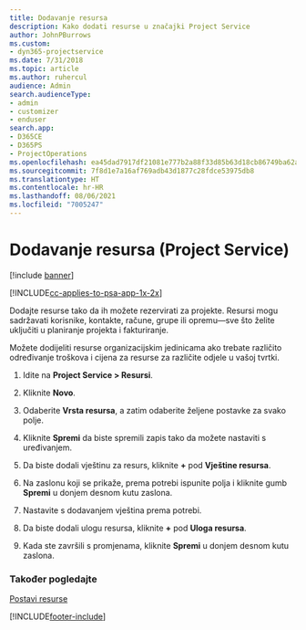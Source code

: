 ```yaml
---
title: Dodavanje resursa
description: Kako dodati resurse u značajki Project Service
author: JohnPBurrows
ms.custom:
- dyn365-projectservice
ms.date: 7/31/2018
ms.topic: article
ms.author: ruhercul
audience: Admin
search.audienceType:
- admin
- customizer
- enduser
search.app:
- D365CE
- D365PS
- ProjectOperations
ms.openlocfilehash: ea45dad7917df21081e777b2a88f33d85b63d18cb86749ba62a24dfdf48bd939
ms.sourcegitcommit: 7f8d1e7a16af769adb43d1877c28fdce53975db8
ms.translationtype: HT
ms.contentlocale: hr-HR
ms.lasthandoff: 08/06/2021
ms.locfileid: "7005247"
---
```

# <a name="add-resources-project-service"></a>Dodavanje resursa (Project Service)

[!include [banner](../includes/psa-now-project-operations.md)]

[!INCLUDE[cc-applies-to-psa-app-1x-2x](../includes/cc-applies-to-psa-app-1x-2x.md)]

Dodajte resurse tako da ih možete rezervirati za projekte. Resursi mogu sadržavati korisnike, kontakte, račune, grupe ili opremu—sve što želite uključiti u planiranje projekta i fakturiranje.  
  
Možete dodijeliti resurse organizacijskim jedinicama ako trebate različito određivanje troškova i cijena za resurse za različite odjele u vašoj tvrtki.  
  
1.  Idite na **Project Service > Resursi**.  
  
2.  Kliknite **Novo**.  
  
3.  Odaberite **Vrsta resursa**, a zatim odaberite željene postavke za svako polje.  
  
4.  Kliknite **Spremi** da biste spremili zapis tako da možete nastaviti s uređivanjem.  
  
5.  Da biste dodali vještinu za resurs, kliknite **+** pod **Vještine resursa**.  
  
6.  Na zaslonu koji se prikaže, prema potrebi ispunite polja i kliknite gumb **Spremi** u donjem desnom kutu zaslona.  
  
7.  Nastavite s dodavanjem vještina prema potrebi.  
  
8.  Da biste dodali ulogu resursa, kliknite **+** pod **Uloga resursa**.  
  
9. Kada ste završili s promjenama, kliknite **Spremi** u donjem desnom kutu zaslona.  
  
### <a name="see-also"></a>Također pogledajte  
 [Postavi resurse](../psa/set-up-resources.md)


[!INCLUDE[footer-include](../includes/footer-banner.md)]